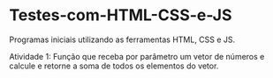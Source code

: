 # Testes-com-HTML-CSS-e-JS
Programas iniciais utilizando as ferramentas HTML, CSS e JS.

Atividade 1: Função que receba por parâmetro um vetor de números e calcule e retorne a soma de todos os elementos do vetor.
